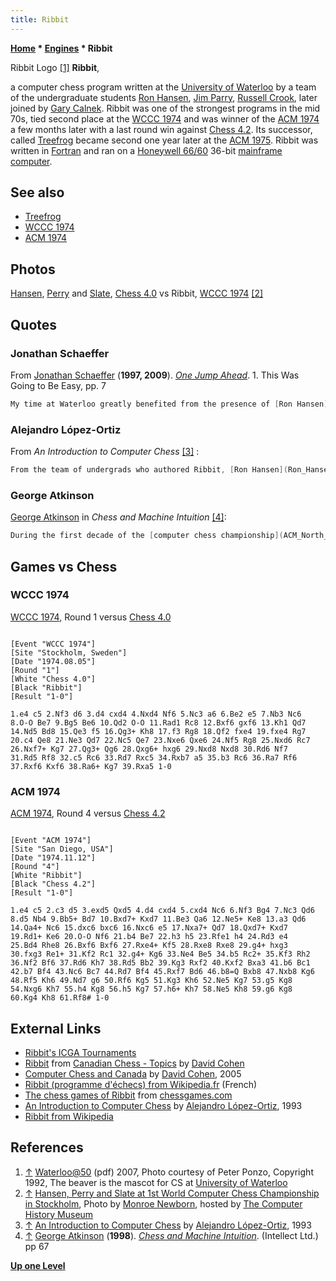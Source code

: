 ```yaml
---
title: Ribbit
---
```

**[Home](Home "Home") \* [Engines](Engines "Engines") \* Ribbit**



 [](File:Ribbit.JPG) Ribbit Logo <a id="cite-note-1" href="#cite-ref-1">[1]</a> 
**Ribbit**,  

a computer chess program written at the [University of Waterloo](University_of_Waterloo "University of Waterloo") by a team of the undergraduate students [Ron Hansen](Ron_Hansen "Ron Hansen"), [Jim Parry](Jim_Parry "Jim Parry"), [Russell Crook](Russell_Crook "Russell Crook"), later joined by [Gary Calnek](Gary_Calnek "Gary Calnek"). Ribbit was one of the strongest programs in the mid 70s, tied second place at the [WCCC 1974](WCCC_1974 "WCCC 1974") and was winner of the [ACM 1974](ACM_1974 "ACM 1974") a few months later with a last round win against [Chess 4.2](Chess_(Program) "Chess (Program)"). Its successor, called [Treefrog](Treefrog "Treefrog") became second one year later at the [ACM 1975](ACM_1975 "ACM 1975"). Ribbit was written in [Fortran](Fortran "Fortran") and ran on a [Honeywell 66/60](Honeywell_6000 "Honeywell 6000") 36-bit [mainframe computer](https://en.wikipedia.org/wiki/Mainframe_computer). 



## See also


* [Treefrog](Treefrog "Treefrog")
* [WCCC 1974](WCCC_1974 "WCCC 1974")
* [ACM 1974](ACM_1974 "ACM 1974")


## Photos


 [](http://www.computerhistory.org/chess/full_record.php?iid=stl-430b9bbdaadb6) 
[Hansen](Ron_Hansen "Ron Hansen"), [Perry](Jim_Parry "Jim Parry") and [Slate](David_Slate "David Slate"), [Chess 4.0](Chess_(Program) "Chess (Program)") vs Ribbit, [WCCC 1974](WCCC_1974 "WCCC 1974") <a id="cite-note-2" href="#cite-ref-2">[2]</a>



## Quotes


### Jonathan Schaeffer


From [Jonathan Schaeffer](Jonathan_Schaeffer "Jonathan Schaeffer") (**1997, 2009**). *[One Jump Ahead](http://www.springer.com/computer/ai/book/978-0-387-76575-4)*. 1. This Was Going to Be Easy, pp. 7




```C++
My time at Waterloo greatly benefited from the presence of [Ron Hansen](Ron_Hansen "Ron Hansen"). He was author of Ribbit (later called Treefrog), one of the strongest chess programs around. He generously gave me a copy of his program, which I used to learn how to write a chess program... Hansen's program was written in a computer programming language called [Fortran](Fortran "Fortran"). For my master's thesis, I translated it into the Z programming language (similar to the well known [C](C "C") programming language). 

```

### Alejandro López-Ortiz


From *An Introduction to Computer Chess* <a id="cite-note-3" href="#cite-ref-3">[3]</a> :




```C++
From the team of undergrads who authored Ribbit, [Ron Hansen](Ron_Hansen "Ron Hansen") went on to write his master thesis on computer chess, and eventually [Prof. Van Emden](Maarten_van_Emden "Maarten van Emden") became an expert in computer chess and endgames. 

```

### George Atkinson


[George Atkinson](index.php?title=George_Atkinson&action=edit&redlink=1 "George Atkinson (page does not exist)") in *Chess and Machine Intuition* <a id="cite-note-4" href="#cite-ref-4">[4]</a>:




```C++
During the first decade of the [computer chess championship](ACM_North_American_Computer_Chess_Championship "ACM North American Computer Chess Championship"), [Chess X.X](Chess_(Program) "Chess (Program)") failed to win only  twice. On the first occasion, in [1974](ACM_1974 "ACM 1974"), Chess 4.2 was upset by Ribbit, a Canadian program by [Jim Parry](Jim_Parry "Jim Parry"), [Ron Hansen](Ron_Hansen "Ron Hansen"), and [Russell Crook](Russell_Crook "Russell Crook") of the [University of Waterloo](University_of_Waterloo "University of Waterloo"). Ribbit had unexpectedly reached the final after opponents failed to press their advantages. In previous encounters, Ribbit had lost twice to Chess 4.X, but now avenged these losses in the deciding game of the championship by employing a standard tactic of human masters: the prepared opening line... 

```

## Games vs Chess


### WCCC 1974


[WCCC 1974](WCCC_1974 "WCCC 1974"), Round 1 versus [Chess 4.0](Chess_(Program) "Chess (Program)")




```

[Event "WCCC 1974"]
[Site "Stockholm, Sweden"]
[Date "1974.08.05"]
[Round "1"]
[White "Chess 4.0"]
[Black "Ribbit"]
[Result "1-0"]

1.e4 c5 2.Nf3 d6 3.d4 cxd4 4.Nxd4 Nf6 5.Nc3 a6 6.Be2 e5 7.Nb3 Nc6 
8.O-O Be7 9.Bg5 Be6 10.Qd2 O-O 11.Rad1 Rc8 12.Bxf6 gxf6 13.Kh1 Qd7 
14.Nd5 Bd8 15.Qe3 f5 16.Qg3+ Kh8 17.f3 Rg8 18.Qf2 fxe4 19.fxe4 Rg7 
20.c4 Qe8 21.Ne3 Qd7 22.Nc5 Qe7 23.Nxe6 Qxe6 24.Nf5 Rg8 25.Nxd6 Rc7
26.Nxf7+ Kg7 27.Qg3+ Qg6 28.Qxg6+ hxg6 29.Nxd8 Nxd8 30.Rd6 Nf7 
31.Rd5 Rf8 32.c5 Rc6 33.Rd7 Rxc5 34.Rxb7 a5 35.b3 Rc6 36.Ra7 Rf6 
37.Rxf6 Kxf6 38.Ra6+ Kg7 39.Rxa5 1-0

```

### ACM 1974


[ACM 1974](ACM_1974 "ACM 1974"), Round 4 versus [Chess 4.2](Chess_(Program) "Chess (Program)")




```

[Event "ACM 1974"]
[Site "San Diego, USA"]
[Date "1974.11.12"]
[Round "4"]
[White "Ribbit"]
[Black "Chess 4.2"]
[Result "1-0"]

1.e4 c5 2.c3 d5 3.exd5 Qxd5 4.d4 cxd4 5.cxd4 Nc6 6.Nf3 Bg4 7.Nc3 Qd6
8.d5 Nb4 9.Bb5+ Bd7 10.Bxd7+ Kxd7 11.Be3 Qa6 12.Ne5+ Ke8 13.a3 Qd6
14.Qa4+ Nc6 15.dxc6 bxc6 16.Nxc6 e5 17.Nxa7+ Qd7 18.Qxd7+ Kxd7 
19.Rd1+ Ke6 20.O-O Nf6 21.b4 Be7 22.h3 h5 23.Rfe1 h4 24.Rd3 e4 
25.Bd4 Rhe8 26.Bxf6 Bxf6 27.Rxe4+ Kf5 28.Rxe8 Rxe8 29.g4+ hxg3 
30.fxg3 Re1+ 31.Kf2 Rc1 32.g4+ Kg6 33.Ne4 Be5 34.b5 Rc2+ 35.Kf3 Rh2 
36.Nf2 Bf6 37.Rd6 Kh7 38.Rd5 Bb2 39.Kg3 Rxf2 40.Kxf2 Bxa3 41.b6 Bc1 
42.b7 Bf4 43.Nc6 Bc7 44.Rd7 Bf4 45.Rxf7 Bd6 46.b8=Q Bxb8 47.Nxb8 Kg6
48.Rf5 Kh6 49.Nd7 g6 50.Rf6 Kg5 51.Kg3 Kh6 52.Ne5 Kg7 53.g5 Kg8 
54.Nxg6 Kh7 55.h4 Kg8 56.h5 Kg7 57.h6+ Kh7 58.Ne5 Kh8 59.g6 Kg8 
60.Kg4 Kh8 61.Rf8# 1-0

```

## External Links


* [Ribbit's ICGA Tournaments](https://www.game-ai-forum.org/icga-tournaments/program.php?id=43)
* [Ribbit](http://www.canadianchess.info/canadianchesshistory/CanadianChessTopics.html#RIBBIT) from [Canadian Chess - Topics](http://www.canadianchess.info/canadianchesshistory/CanadianChessTopics.html) by [David Cohen](http://web.archive.org/web/20091026180259/http://geocities.com/rookknightrook/ChessArticlesDavidCohen.htm)
* [Computer Chess and Canada](http://web.archive.org/web/20091026180259/http://geocities.com/rookknightrook/ChessArticlesDavidCohen.htm#A0507) by [David Cohen](http://web.archive.org/web/20091026180259/http://geocities.com/rookknightrook/ChessArticlesDavidCohen.htm), 2005
* [Ribbit (programme d'échecs) from Wikipedia.fr](http://fr.wikipedia.org/wiki/Ribbit_%28programme_d%27%C3%A9checs%29) (French)
* [The chess games of Ribbit](http://www.chessgames.com/perl/chessplayer?pid=48726) from [chessgames.com](http://www.chessgames.com/index.html)
* [An Introduction to Computer Chess](https://cs.uwaterloo.ca/~alopez-o/divulge/chimp.html) by [Alejandro López-Ortiz](index.php?title=Alejandro_L%C3%B3pez-Ortiz&action=edit&redlink=1 "Alejandro López-Ortiz (page does not exist)"), 1993
* [Ribbit from Wikipedia](https://en.wikipedia.org/wiki/Ribbit)


## References


1. <a id="cite-ref-1" href="#cite-note-1">↑</a> [Waterloo@50](http://www.cs.uwaterloo.ca/40th/Chronology/ChronologyGlossary.pdf) (pdf) 2007, Photo courtesy of Peter Ponzo, Copyright 1992, The beaver is the mascot for CS at [University of Waterloo](University_of_Waterloo "University of Waterloo")
2. <a id="cite-ref-2" href="#cite-note-2">↑</a> [Hansen, Perry and Slate at 1st World Computer Chess Championship in Stockholm](http://www.computerhistory.org/chess/full_record.php?iid=stl-430b9bbdaadb6), Photo by [Monroe Newborn](Monroe_Newborn "Monroe Newborn"), hosted by [The Computer History Museum](The_Computer_History_Museum "The Computer History Museum")
3. <a id="cite-ref-3" href="#cite-note-3">↑</a> [An Introduction to Computer Chess](http://www.cs.uwaterloo.ca/%7Ealopez-o/divulge/chimp.html) by [Alejandro López-Ortiz](index.php?title=Alejandro_L%C3%B3pez-Ortiz&action=edit&redlink=1 "Alejandro López-Ortiz (page does not exist)"), 1993
4. <a id="cite-ref-4" href="#cite-note-4">↑</a> [George Atkinson](index.php?title=George_Atkinson&action=edit&redlink=1 "George Atkinson (page does not exist)") (**1998**). *[Chess and Machine Intuition](http://books.google.com/books?id=ZuTvVo4zo6oC&printsec=frontcover&dq=Chess+and+machine+intuition#v=onepage&q&f=false)*. (Intellect Ltd.) pp 67

**[Up one Level](Engines "Engines")**







 
